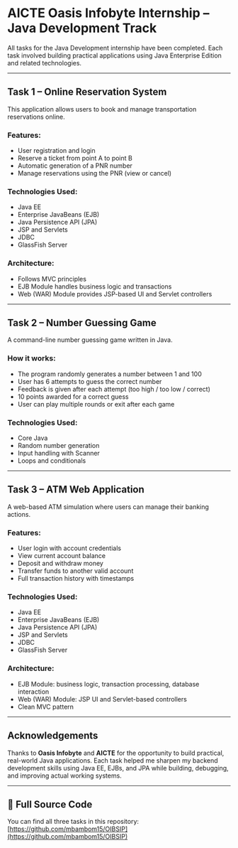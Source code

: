 # AICTE Oasis Infobyte Internship – Java Development Track

All tasks for the Java Development internship have been completed. Each task involved building practical applications using Java Enterprise Edition and related technologies.

---

## Task 1 – Online Reservation System

This application allows users to book and manage transportation reservations online.

### Features:
- User registration and login
- Reserve a ticket from point A to point B
- Automatic generation of a PNR number
- Manage reservations using the PNR (view or cancel)

### Technologies Used:
- Java EE  
- Enterprise JavaBeans (EJB)  
- Java Persistence API (JPA)  
- JSP and Servlets  
- JDBC  
- GlassFish Server

### Architecture:
- Follows MVC principles
- EJB Module handles business logic and transactions
- Web (WAR) Module provides JSP-based UI and Servlet controllers

---

## Task 2 – Number Guessing Game

A command-line number guessing game written in Java.

### How it works:
- The program randomly generates a number between 1 and 100
- User has 6 attempts to guess the correct number
- Feedback is given after each attempt (too high / too low / correct)
- 10 points awarded for a correct guess
- User can play multiple rounds or exit after each game

### Technologies Used:
- Core Java  
- Random number generation  
- Input handling with Scanner  
- Loops and conditionals

---

## Task 3 – ATM Web Application

A web-based ATM simulation where users can manage their banking actions.

### Features:
- User login with account credentials
- View current account balance
- Deposit and withdraw money
- Transfer funds to another valid account
- Full transaction history with timestamps

### Technologies Used:
- Java EE  
- Enterprise JavaBeans (EJB)  
- Java Persistence API (JPA)  
- JSP and Servlets  
- JDBC  
- GlassFish Server

### Architecture:
- EJB Module: business logic, transaction processing, database interaction
- Web (WAR) Module: JSP UI and Servlet-based controllers
- Clean MVC pattern

---

## Acknowledgements

Thanks to **Oasis Infobyte** and **AICTE** for the opportunity to build practical, real-world Java applications. Each task helped me sharpen my backend development skills using Java EE, EJBs, and JPA while building, debugging, and improving actual working systems.

---

## 🔗 Full Source Code

You can find all three tasks in this repository:  
[https://github.com/mbambom15/OIBSIP](https://github.com/mbambom15/OIBSIP)
